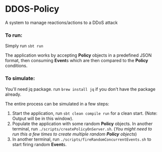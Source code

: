 # DDOS-Policy

A system to manage reactions/actions to a DDoS attack

### To run:

Simply run `sbt run`

The application works by accepting **Policy** objects in a predefined JSON format, then consuming **Event**s which are then compared to the **Policy** conditions.

### To simulate:

You'll need jq package. run `brew install jq` if you don't have the package already.

The entire process can be simulated in a few steps:

1. Start the application, run `sbt clean compile run` for a clean start. (Note: Output will be in this window).
2. Populate the application with some random **Policy** objects. In another terminal, run `./scripts/createPolicyOnServer.sh`. (*You might need to run this a few times to create multiple random **Policy** objects*)
3. In another terminal, run `./scripts/fireRandomConcurrentEvents.sh` to start firing random **Event**s. 
